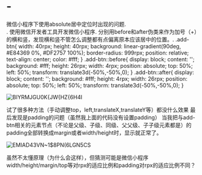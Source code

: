 # -
微信小程序下使用absolute居中定位时出现的问题.<br>
.
使用微信开发者工具开发微信小程序.
分别用before和after伪类来作为加号（+）的横和竖，发现横和竖不管怎么调整都有点偏离原本应该居中的位置。.
.add-btn{
    width: 40rpx;
    height: 40rpx;
    background: linear-gradient(90deg, #E84369 0%, #DF2757 100%);
    border-radius: 999rpx;
    position: relative;
    text-align: center;
    color: #fff;
}
.add-btn::before{
    display: block;
    content: '';
    background: #fff;
    height: 26rpx;
    width: 4rpx;
    position: absolute;
    top: 50%;
    left: 50%;
    transform: translate3d(-50%,-50%,0);
}
.add-btn::after{
    display: block;
    content: '';
    background: #fff;
    height: 4rpx;
    width: 26rpx;
    position: absolute;
    top: 50%;
    left: 50%;
    transform: translate3d(-50%,-50%,0);
}


![BIYRMJ`GU0K{JW{`HZ{6H4I](https://user-images.githubusercontent.com/45165928/128159057-a05b03b7-806a-477d-bae3-166b1de1cefd.png)

试了很多种方法（手动调整top，left,translateX,translateY等）都没什么效果
最后发现是padding的问题（虽然我上面的代码没有设置padding）
当我把与add-btn相关的元素节点（不论是父级、子级、同级、父父级、子子级元素都是）的padding全部转换成margin或者width/height时，显示就正常了。

![EMIAD43VN~1$8PN(6LGN5CS](https://user-images.githubusercontent.com/45165928/128160005-12d6365b-e95c-42c2-bfd9-b5912e927ebb.png)

虽然不太懂原理（为什么会这样），但猜测可能是微信小程序width/height/margin/top等对rpx的适应比例和padding对rpx的适应比例不同？

